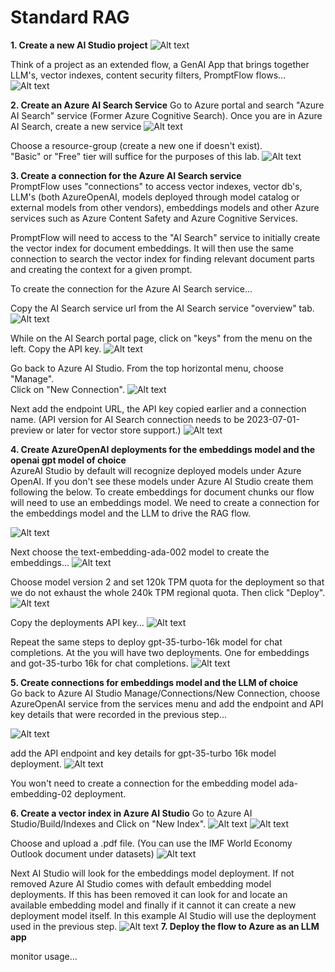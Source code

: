 # Standard RAG 



**1. Create a new AI Studio project**
![Alt text](../../media/new_project.png)

Think of a project as an extended flow, a GenAI App that brings together LLM's, vector indexes, content security filters, PromptFlow flows... 
![Alt text](../../media/new-aistudio-project.png)

**2. Create an Azure AI Search Service**
Go to Azure portal and search "Azure AI Search" service (Former Azure Cognitive Search).
Once you are in Azure AI Search, create a new service
![Alt text](../../media/new-AzureAI-search-service.png)

Choose a resource-group (create a new one if doesn't exist). \
"Basic" or "Free" tier will suffice for the purposes of this lab.
![Alt text](../../media/create-search-service-det.png)


**3. Create a connection for the Azure AI Search service** \
PromptFlow uses "connections" to access vector indexes, vector db's, LLM's (both AzureOpenAI, models deployed through model catalog or external models from other vendors), embeddings models and other Azure services such as Azure Content Safety and Azure Cognitive Services.

PromptFlow will need to access to the "AI Search" service to initially create the vector index for document embeddings. It will then use the same connection to search the vector index for finding relevant document parts and creating the context for a given prompt.

To create the connection for the Azure AI Search service...

Copy the AI Search service url from the AI Search service "overview" tab. 
![Alt text](../../media/aisearchconn02.png)

While on the AI Search portal page, click on "keys" from the menu on the left. Copy the API key.
![Alt text](../../media/aisearchconn01.png)

Go back to Azure AI Studio. From the top horizontal menu, choose "Manage". \
Click on "New Connection".
![Alt text](../../media/aisearchconn03.png)

Next add the endpoint URL, the API key copied earlier and a connection name. 
(API version for AI Search connection needs to be 2023-07-01-preview or later for vector store support.)
![Alt text](../../media/aisearchconn04.png)


**4. Create AzureOpenAI deployments for the embeddings model and the openai gpt model of choice** \
AzureAI Studio by default will recognize deployed models under Azure OpenAI. 
If you don't see these models under Azure AI Studio create them following the below.
To create embeddings for document chunks our flow will need to use an embeddings model. We need to create a connection for the embeddings model and the LLM to drive the RAG flow.

![Alt text](../../media/aoaimodel-deploy01.png)

Next choose the text-embedding-ada-002 model to create the embeddings...
![Alt text](../../media/aoaimodel-deploy02.png)

Choose model version 2 and set 120k TPM quota for the deployment so that we do not exhaust the whole 240k TPM regional quota. Then click "Deploy".
![Alt text](../../media/aoaimodel-deploy03.png)

Copy the deployments API key...
![Alt text](../../media/aoaimodel-deploy04.png)

Repeat the same steps to deploy gpt-35-turbo-16k model for chat completions.
At the you will have two deployments. One for embeddings and got-35-turbo 16k for chat completions.
![Alt text](../../media/aoaimodel-deploy05.png)

**5. Create connections for embeddings model and the LLM of choice** \
Go back to Azure AI Studio Manage/Connections/New Connection, choose AzureOpenAI service from the services menu and add the endpoint and API key details that were recorded in the previous step...

![Alt text](../../media/aoai-conn11.png)

add the API endpoint and key details for gpt-35-turbo 16k model deployment.
![Alt text](../../media/aoai-conn10.png)

You won't need to create a connection for the embedding model ada-embedding-02 deployment. 

**6. Create a vector index in Azure AI Studio**
Go to Azure AI Studio/Build/Indexes and Click on "New Index".
![Alt text](../../media/vector-index01.png)
![Alt text](../../media/vector-index02.png)

Choose and upload a .pdf file. (You can use the IMF World Economy Outlook document under datasets)
![Alt text](../../media/vector-index03.png)

Next AI Studio will look for the embeddings model deployment. If not removed Azure AI Studio comes with default embedding model deployments. If this has been removed it can look for and locate an available embedding model and finally if it cannot it can create a new deployment model itself. In this example AI Studio will use the deployment used in the previous step.
![Alt text](../../media/vector-index04.png)
**7. Deploy the flow to Azure as an LLM app**

monitor usage...
